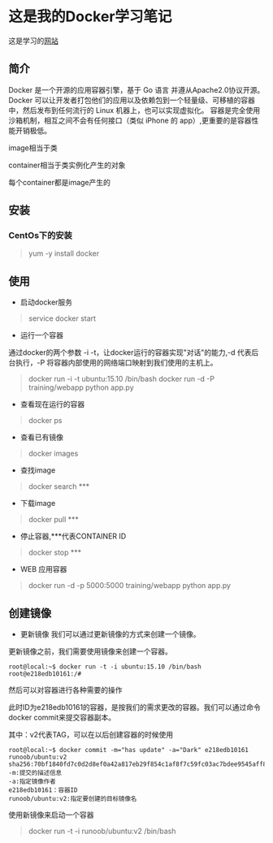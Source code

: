 ﻿# 这是我的Docker学习笔记

这是学习的[网站](http://www.runoob.com/docker/docker-tutorial.html)

## 简介
Docker 是一个开源的应用容器引擎，基于 Go 语言 并遵从Apache2.0协议开源。
Docker 可以让开发者打包他们的应用以及依赖包到一个轻量级、可移植的容器中，然后发布到任何流行的 Linux 机器上，也可以实现虚拟化。
容器是完全使用沙箱机制，相互之间不会有任何接口（类似 iPhone 的 app）,更重要的是容器性能开销极低。

image相当于类

container相当于类实例化产生的对象

每个container都是image产生的

## 安装
### CentOs下的安装
> yum -y install docker

## 使用
- 启动docker服务
> service docker start

- 运行一个容器

通过docker的两个参数 -i -t，让docker运行的容器实现"对话"的能力,-d 代表后台执行，-P 将容器内部使用的网络端口映射到我们使用的主机上。
> docker run -i -t ubuntu:15.10 /bin/bash
> docker run -d -P training/webapp python app.py

- 查看现在运行的容器
> docker ps

- 查看已有镜像
> docker images

- 查找image
> docker search ***

- 下载image
> docker pull ***

- 停止容器,***代表CONTAINER ID
> docker stop ***

- WEB 应用容器
> docker run -d -p 5000:5000 training/webapp python app.py

## 创建镜像

- 更新镜像
我们可以通过更新镜像的方式来创建一个镜像。

更新镜像之前，我们需要使用镜像来创建一个容器。
```
root@local:~$ docker run -t -i ubuntu:15.10 /bin/bash
root@e218edb10161:/# 
```
然后可以对容器进行各种需要的操作

此时ID为e218edb10161的容器，是按我们的需求更改的容器。我们可以通过命令 docker commit来提交容器副本。

其中：v2代表TAG，可以在以后创建容器的时候使用

```
root@local:~$ docker commit -m="has update" -a="Dark" e218edb10161 runoob/ubuntu:v2
sha256:70bf1840fd7c0d2d8ef0a42a817eb29f854c1af8f7c59fc03ac7bdee9545aff8
-m:提交的描述信息
-a:指定镜像作者
e218edb10161：容器ID
runoob/ubuntu:v2:指定要创建的目标镜像名
```

使用新镜像来启动一个容器
> docker run -t -i runoob/ubuntu:v2 /bin/bash     

